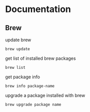# Documentation

## Brew
update brew
```
brew update
```
get list of installed brew packages
```
brew list
```
get package info
```
brew info package-name
```
upgrade a package installed with brew

```
brew upgrade package name

```
